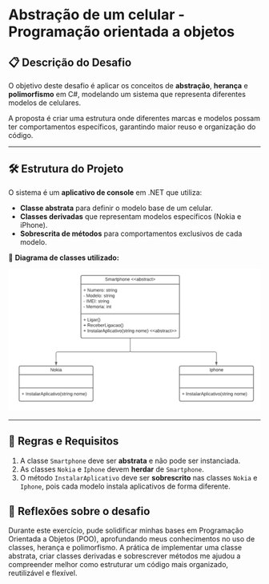 # Abstração de um celular - Programação orientada a objetos 

## 📋 Descrição do Desafio
O objetivo deste desafio é aplicar os conceitos de **abstração**, **herança** e **polimorfismo** em C#, modelando um sistema que representa diferentes modelos de celulares.

A proposta é criar uma estrutura onde diferentes marcas e modelos possam ter comportamentos específicos, garantindo maior reuso e organização do código.

---

## 🛠 Estrutura do Projeto
O sistema é um **aplicativo de console** em .NET que utiliza:

- **Classe abstrata** para definir o modelo base de um celular.
- **Classes derivadas** que representam modelos específicos (Nokia e iPhone).
- **Sobrescrita de métodos** para comportamentos exclusivos de cada modelo.

📌 **Diagrama de classes utilizado:**

![Diagrama classes](diagrama.png)

---

## 📌 Regras e Requisitos
1. A classe `Smartphone` deve ser **abstrata** e não pode ser instanciada.
2. As classes `Nokia` e `Iphone` devem **herdar** de `Smartphone`.
3. O método `InstalarAplicativo` deve ser **sobrescrito** nas classes `Nokia` e `Iphone`, pois cada modelo instala aplicativos de forma diferente.

## 💭 Reflexões sobre o desafio
Durante este exercício, pude solidificar minhas bases em Programação Orientada a Objetos (POO), aprofundando meus conhecimentos no uso de classes, herança e polimorfismo.
A prática de implementar uma classe abstrata, criar classes derivadas e sobrescrever métodos me ajudou a compreender melhor como estruturar um código mais organizado, reutilizável e flexível.